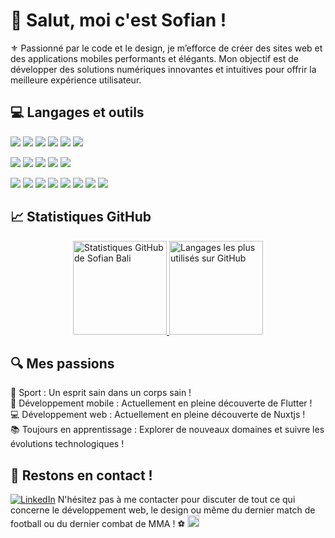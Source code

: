 # 👋 Salut, moi c'est Sofian !

⚜️ Passionné par le code et le design, je m’efforce de créer des sites web et des applications mobiles performants et élégants. Mon objectif est de développer des solutions numériques innovantes et intuitives pour offrir la meilleure expérience utilisateur.

## 💻 Langages et outils

<p>
  <img src="https://img.shields.io/badge/Framework-Vue.js-brightgreen?style=flat&logo=vue.js&logoColor=white" />
  <img src="https://img.shields.io/badge/Framework-Flutter-blue?style=flat&logo=flutter&logoColor=white" />
  <img src="https://img.shields.io/badge/Framework-Nuxt.js-darkgreen?style=flat&logo=nuxt.js&logoColor=white" />
 <img src="https://img.shields.io/badge/Framework-Express.js-darkgreen?style=flat&logo=express&logoColor=white" />
  <img src="https://img.shields.io/badge/ORM-Prisma-2D3748?style=flat&logo=prisma&logoColor=white" />  
  <img src="https://img.shields.io/badge/ORM-Sequelize-violet?style=flat&logo=sequelize&logoColor=white" />
</p>
<p>
  <img src="https://img.shields.io/badge/Code-JavaScript-yellow?style=flat&logo=javascript&logoColor=white" />
  <img src="https://img.shields.io/badge/Code-Dart-blue?style=flat&logo=dart&logoColor=white" />
  <img src="https://img.shields.io/badge/Code-HTML-red?style=flat&logo=html5&logoColor=white" />
  <img src="https://img.shields.io/badge/Code-PHP-777BB4?style=flat&logo=php&logoColor=white" /> 
  <img src="https://img.shields.io/badge/Database-MySQL-orange?style=flat&logo=mysql&logoColor=white" />
</p>
<p>
  <img src="https://img.shields.io/badge/Style-CSS-blue?style=flat&logo=css3&logoColor=white" />
  <img src="https://img.shields.io/badge/Style-SCSS-pink?style=flat&logo=sass&logoColor=white" />
  <img src="https://img.shields.io/badge/Framework Style-Bootstrap-38B2AC?style=flat&logo=bootstrap&logoColor=white" />
  <img src="https://img.shields.io/badge/Framework Style-Tailwind-563D7C?style=flat&logo=tailwindcss&logoColor=white" />
  <img src="https://img.shields.io/badge/Tools-GitHub-black?style=flat&logo=github&logoColor=white" />
  <img src="https://img.shields.io/badge/Tools-Notion-lightblue?style=flat&logo=notion&logoColor=white" />
  <img src="https://img.shields.io/badge/Editor-Figma-A259FF?style=flat&logo=figma&logoColor=white" />
  <img src="https://img.shields.io/badge/Editor-VSCode-blue?style=flat&logo=&logoColor=white" />
</p>

## 📈 Statistiques GitHub

<p style="display:flex; justify-content:space-around;">
  <a href="https://github.com/sofian-bali">
    <img src="https://github-readme-stats.vercel.app/api?username=sofian-bali&show_icons=true&theme=github_dark_dimmed&hide=stars" alt="Statistiques GitHub de Sofian Bali" style="height: 150px;/>
  </a>
  <a href="https://github.com/sofian-bali">
    <img src="https://github-readme-stats.vercel.app/api/top-langs/?username=sofian-bali&layout=compact&theme=github_dark_dimmed" alt="Langages les plus utilisés sur GitHub" style="height: 150px;"/>
  </a>
</p>

## 🔍 Mes passions

  💪 Sport : Un esprit sain dans un corps sain !
<br>
  📱 Développement mobile : Actuellement en pleine découverte de Flutter !
<br>
 💻 Développement web : Actuellement en pleine découverte de Nuxtjs !
<br>
  📚 Toujours en apprentissage : Explorer de nouveaux domaines et suivre les évolutions technologiques !

## 🤝 Restons en contact !

[![LinkedIn](https://img.shields.io/badge/LinkedIn-blue?style=flat&logo=linkedin)](https://www.linkedin.com/in/sofian-bali)
N'hésitez pas à me contacter pour discuter de tout ce qui concerne le développement web, le design ou même du dernier match de football ou du dernier combat de MMA ! ⚽ <img src="https://cdn-icons-png.flaticon.com/128/921/921676.png" style="width:19px;"/>
